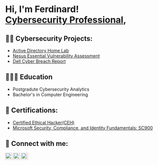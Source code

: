 <h1>Hi, I'm Ferdinard! <br><a href="https://www.linkedin.com/in/ahenkorah-ferdinand/">Cybersecurity Professional</a>,

<h2>👨‍💻 Cybersecurity Projects:</h2>

  - [Active Directory Home Lab](https://github.com/FerdCyber/ActiveDirectoryLab)
  - [Nesus Essential Vulnerability Assessment](https://github.com/FerdCyber/NesusVulnerabilityAssesment)
  - [Dell Cyber Breach Report](https://drive.google.com/file/d/1hOP4O1lNexMpkPwjN3LCYkARObYPdb_d/view?usp=sharing)

<h2>👨🏽‍🎓 Education</h2>

- Postgradute Cybersecurity Analytics
- Bachelor's in Computer Engineering

<h2>📜 Certifications:</h2>

 - [Certified Ethical Hacker(CEH)](https://drive.google.com/file/d/15XZOzl2UPP4FWNQk28cVr2OUP1nk8WeZ/view?usp=sharing)
 - [Microsoft Security, Compliance, and Identity Fundamentals: SC900](https://drive.google.com/drive/my-drive)

<h2> 🤳 Connect with me:</h2>

[<img align="left" alt="JoshMadakor | Twitter" width="22px" src="https://cdn.jsdelivr.net/npm/simple-icons@v3/icons/twitter.svg" />][twitter]
[<img align="left" alt="JoshMadakor | LinkedIn" width="22px" src="https://cdn.jsdelivr.net/npm/simple-icons@v3/icons/linkedin.svg" />][linkedin]
[<img align="left" alt="JoshMadakor | Instagram" width="22px" src="https://cdn.jsdelivr.net/npm/simple-icons@v3/icons/instagram.svg" />][instagram]

[twitter]: https://twitter.com/FerdCyber
[instagram]: https://www.instagram.com/ferdcyber/
[linkedin]: https://www.linkedin.com/in/ahenkorah-ferdinand/

<!--
**joshmadakor1/joshmadakor1** is a ✨ _special_ ✨ repository because its `README.md` (this file) appears on your GitHub profile.

Here are some ideas to get you started:

- 🔭 I’m currently working on ...
- 🌱 I’m currently learning ...
- 👯 I’m looking to collaborate on ...
- 🤔 I’m looking for help with ...
- 💬 Ask me about ...
- 📫 How to reach me: ...
- 😄 Pronouns: ...
- ⚡ Fun fact: ...
-->
